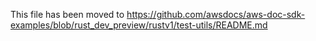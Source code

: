 This file has been moved to https://github.com/awsdocs/aws-doc-sdk-examples/blob/rust_dev_preview/rustv1/test-utils/README.md
